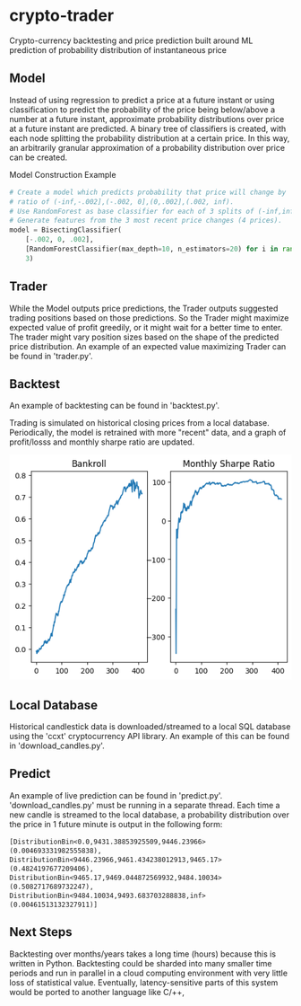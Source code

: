 crypto-trader
========
Crypto-currency backtesting and price prediction built around ML prediction of probability distribution of instantaneous price 

## Model

Instead of using regression to predict a price at a future instant or using classification to predict the probability of the price being below/above a number at a future instant, approximate probability distributions over price at a future instant are predicted. A binary tree of classifiers is created, with each node splitting the probability distribution at a certain price. In this way, an arbitrarily granular approximation of a probability distribution over price can be created.

Model Construction Example
```python
# Create a model which predicts probability that price will change by
# ratio of (-inf,-.002],(-.002, 0],(0,.002],(.002, inf).
# Use RandomForest as base classifier for each of 3 splits of (-inf,inf).
# Generate features from the 3 most recent price changes (4 prices).
model = BisectingClassifier(
    [-.002, 0, .002],
    [RandomForestClassifier(max_depth=10, n_estimators=20) for i in range(3)],
    3)
```

## Trader

While the Model outputs price predictions, the Trader outputs suggested trading positions based on those predictions. So the Trader might maximize expected value of profit greedily, or it might wait for a better time to enter. The trader might vary position sizes based on the shape of the predicted price distribution. An example of an expected value maximizing Trader can be found in 'trader.py'.

## Backtest

An example of backtesting can be found in 'backtest.py'.

Trading is simulated on historical closing prices from a local database. Periodically, the model is retrained with more "recent" data, and a graph of profit/losss and monthly sharpe ratio are updated.

![alt tag](https://raw.githubusercontent.com/chasembowers/crypto-trader/master/3_lag.png)

## Local Database

Historical candlestick data is downloaded/streamed to a local SQL database using the 'ccxt' cryptocurrency API library. An example of this can be found in 'download_candles.py'.

## Predict

An example of live prediction can be found in 'predict.py'. 'download_candles.py' must be running in a separate thread. Each time a new candle is streamed to the local database, a probability distribution over the price in 1 future minute is output
in the following form:

```
[DistributionBin<0.0,9431.38853925509,9446.23966>(0.004693331982555838), DistributionBin<9446.23966,9461.434238012913,9465.17>(0.4824197677209406), DistributionBin<9465.17,9469.044872569932,9484.10034>(0.5082717689732247), DistributionBin<9484.10034,9493.683703288838,inf>(0.00461513132327911)] 
```

## Next Steps

Backtesting over months/years takes a long time (hours) because this is written in Python. Backtesting could be sharded into many smaller time periods and run in parallel in a cloud computing environment with very little loss of statistical value. Eventually, latency-sensitive parts of this system would be ported to another language like C/++,
